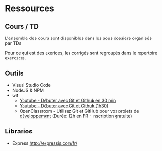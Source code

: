 # Ressources

## Cours / TD
L'ensemble des cours sont disponibles dans les sous dossiers organisés par TDs

Pour ce qui est des exerices, les corrigés sont regroupés dans le repertoire `exercices`.

## Outils
* Visual Studio Code
* NodeJS & NPM
* Git
    * [Youtube - Débuter avec Git et Github en 30 min](https://www.youtube.com/watch?v=hPfgekYUKgk)
    * [Youtube - Débuter avec Git et Github (1h30)](https://www.youtube.com/watch?v=V6Zo68uQPqE)
    * [OpenClassroom - Utilisez Git et GitHub pour vos projets de développement](https://openclassrooms.com/fr/courses/5641721-utilisez-git-et-github-pour-vos-projets-de-developpement) (Durée: 12h en FR - Inscription gratuite)

## Libraries

* Express http://expressjs.com/fr/
